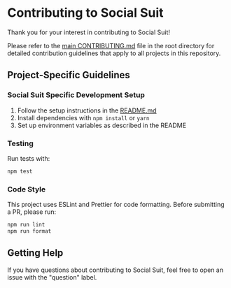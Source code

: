 # Contributing to Social Suit

Thank you for your interest in contributing to Social Suit!

Please refer to the [main CONTRIBUTING.md](../CONTRIBUTING.md) file in the root directory for detailed contribution guidelines that apply to all projects in this repository.

## Project-Specific Guidelines

### Social Suit Specific Development Setup

1. Follow the setup instructions in the [README.md](./README.md)
2. Install dependencies with `npm install` or `yarn`
3. Set up environment variables as described in the README

### Testing

Run tests with:

```bash
npm test
```

### Code Style

This project uses ESLint and Prettier for code formatting. Before submitting a PR, please run:

```bash
npm run lint
npm run format
```

## Getting Help

If you have questions about contributing to Social Suit, feel free to open an issue with the "question" label.